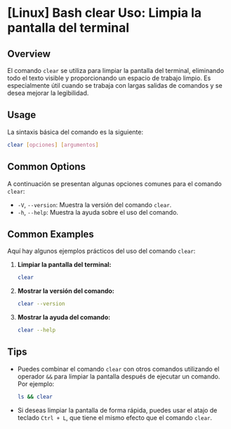 # [Linux] Bash clear Uso: Limpia la pantalla del terminal

## Overview
El comando `clear` se utiliza para limpiar la pantalla del terminal, eliminando todo el texto visible y proporcionando un espacio de trabajo limpio. Es especialmente útil cuando se trabaja con largas salidas de comandos y se desea mejorar la legibilidad.

## Usage
La sintaxis básica del comando es la siguiente:

```bash
clear [opciones] [argumentos]
```

## Common Options
A continuación se presentan algunas opciones comunes para el comando `clear`:

- `-V`, `--version`: Muestra la versión del comando `clear`.
- `-h`, `--help`: Muestra la ayuda sobre el uso del comando.

## Common Examples
Aquí hay algunos ejemplos prácticos del uso del comando `clear`:

1. **Limpiar la pantalla del terminal:**
   ```bash
   clear
   ```

2. **Mostrar la versión del comando:**
   ```bash
   clear --version
   ```

3. **Mostrar la ayuda del comando:**
   ```bash
   clear --help
   ```

## Tips
- Puedes combinar el comando `clear` con otros comandos utilizando el operador `&&` para limpiar la pantalla después de ejecutar un comando. Por ejemplo:
  ```bash
  ls && clear
  ```
- Si deseas limpiar la pantalla de forma rápida, puedes usar el atajo de teclado `Ctrl + L`, que tiene el mismo efecto que el comando `clear`.